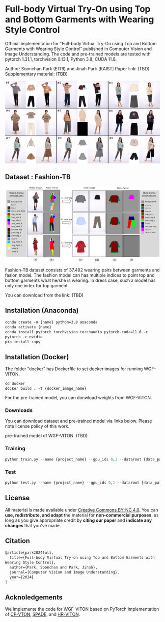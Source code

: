 # Full-body Virtual Try-On using Top and Bottom Garments with Wearing Style Control
Official implementation for "Full-body Virtual Try-On using Top and Bottom Garments with Wearing Style Control" published in Computer Vision and Image Understanding.
The code and pre-trained models are tested with pytorch 1.31.1, torchvision 0.13.1, Python 3.8, CUDA 11.6.

Author: Soonchan Park (ETRI) and Jinah Park (KAIST)
Paper link: (TBD)
Supplementary material: (TBD)

![Teaser](./fig_WGVITONresult3x3.png)

## Dataset : Fashion-TB
![Teaser](./data_teaser.png)

Fashion-TB dataset consists of 37,492 wearing pairs between garments and fasion model.
The fashion model can has multiple indices to point top and bottom garments what he/she is wearing. In dress case, such a model has only one index for top garment.

You can download from the link: (TBD)

## Installation (Anaconda)
```
conda create -n {name} python=3.8 anaconda
conda activate {name}
conda install pytorch torchvision torchaudio pytorch-cuda=11.6 -c pytorch -c nvidia
pip install cupy
```

## Installation (Docker)
The folder "docker" has Dockerfile to set docker images for running WGF-VITON.
```
cd docker
docker build . -t {docker_image_name}
```

For the pre-trained model, you can donwload weights from WGF-VITON.

### Downloads
You can download dataset and pre-trained model via links below. Please note license policy of this work.

pre-trained model of WGF-VITON: (TBD)

### Training

```python
python train.py --name {project_name} --gpu_ids 0,1 --dataroot {data_path} --keep_step 50000 --decay_step 150000 -b 4
```

### Test

```python
python test.py --name {project_name} --gpu_ids 0,1 --dataroot {data_path} --wearing {test json file} -b 8 --checkpoint {checkpoint_path}
```

## License

All material is made available under [Creative Commons BY-NC 4.0](https://creativecommons.org/licenses/by-nc/4.0/). You can **use, redistribute, and adapt** the material for **non-commercial purposes**, as long as you give appropriate credit by **citing our paper** and **indicate any changes** that you've made.

## Citation
```
@article{park2024full,
  title={Full-body Virtual Try-on using Top and Bottom Garments with Wearing Style Control},
  author={Park, Soonchan and Park, Jinah},
  journal={Computer Vision and Image Understanding},
  year={2024}
}
```

## Acknoledgements
We implemente the code for WGF-VITON based on PyTorch implementation of [CP-VTON](https://github.com/sergeywong/cp-vton), [SPADE](https://github.com/NVlabs/SPADE), and [HR-VITON](https://github.com/sangyun884/HR-VITON).
